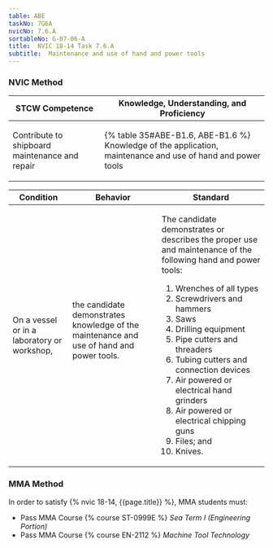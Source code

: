 ```yaml
---
table: ABE
taskNo: 7G6A
nvicNo: 7.6.A 
sortableNo: G-07-06-A
title:  NVIC 18-14 Task 7.6.A
subtitle:  Maintenance and use of hand and power tools
---
```






### NVIC Method

<a style="display:none;" onclick="togglevisibility('nvic_methods')" >Show NVIC method.</a>

<div id='nvic_methods' class='show'>

<table>
<thead>
<tr>
<th class='forty'> STCW Competence </th>
<th class='sixty'> Knowledge, Understanding, and Proficiency </th>
</tr>
</thead>

<tbody>
<tr><td markdown='1'>

Contribute to shipboard maintenance and repair

</td><td markdown='1'>

{% table 35#ABE-B1.6, ABE-B1.6 %} Knowledge of the application, maintenance and use of hand and power tools

</td></tr>


</tbody>
</table>


<table>
<thead>
<tr><th class='twenty'>  Condition </th><th class='twenty'> Behavior </th><th  class='sixty'>Standard </th></tr>
</thead>
<tbody >



<tr><td markdown='1'>

On a vessel or in a laboratory or workshop,

</td><td markdown='1'>

the candidate demonstrates knowledge of the maintenance and use of hand and power tools.

<br>

<div class="tooltip" markdown='1'>



</div>


</td><td markdown='1'>

The candidate demonstrates or describes the proper use and maintenance of the following hand and power tools: 

1. Wrenches of all types
2. Screwdrivers and hammers
3. Saws
4. Drilling equipment
5. Pipe cutters and threaders
6. Tubing cutters and connection devices
7. Air powered or electrical hand grinders
8. Air powered or electrical chipping guns
9. Files; and 
10. Knives. 

</td></tr>
</tbody>
</table>
</div>


### MMA Method

In order to satisfy  {% nvic 18-14, {{page.title}}  %}, MMA students must:

* Pass MMA Course {% course ST-0999E %}  *Sea Term I (Engineering Portion)*
* Pass MMA Course {% course EN-2112 %}  *Machine Tool Technology*